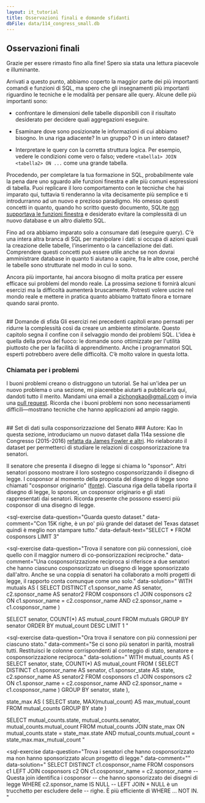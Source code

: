 ```yaml
---
layout: it_tutorial
title: Osservazioni finali e domande sfidanti
dbFile: data/114_congress_small.db
---
```


<a name="closing_remarks"></a>
## Osservazioni finali
Grazie per essere rimasto fino alla fine! Spero sia stata una lettura piacevole e illuminante.

Arrivati a questo punto, abbiamo coperto la maggior parte dei più importanti comandi e funzioni di SQL, ma spero che gli insegnamenti più importanti riguardino le tecniche e le modalità per pensare alle query. Alcune delle più importanti sono:
 - <p>confrontare le dimensioni delle tabelle disponibili con il risultato desiderato per decidere quali aggregazioni eseguire.</p>
 - <p>Esaminare dove sono posizionate le informazioni di cui abbiamo bisogno. In una riga adiacente? In un gruppo? O in un intero dataset?</p>
 - <p>Interpretare le query con la corretta struttura logica. Per esempio, vedere le condizioni come vero o falso; vedere <code>&lt;tabella1&gt; JOIN &lt;tabella2&gt; ON ...</code> come una grande tabella.</p>

Procedendo, per completare la tua formazione in SQL, probabilmente vale la pena dare uno sguardo alle funzioni finestra e alle più comuni espressioni di tabella. Puoi replicare il loro comportamento con le tecniche che hai imparato qui, tuttavia ti renderanno la vita decisamente più semplice e ti introdurranno ad un nuovo e prezioso paradigmo. Ho omesso questi concetti in quanto, quando ho scritto questo documento, SQLite [non supportava le funzioni finestra](https://www.sqlite.org/windowfunctions.html#history) e desiderato evitare la complessità di un nuovo database e un altro dialetto SQL.

Fino ad ora abbiamo imparato solo a consumare dati (eseguire query). C'è una intera altra branca di SQL per manipolare i dati: si occupa di azioni quali la creazione delle tabelle, l'inserimento o la cancellazione dei dati. Comprendere questi concetti può essere utile anche se non dovrai amministrare database in quanto ti aiutano a capire, fra le altre cose, perché le tabelle sono strutturate nel modo in cui lo sono.

Ancora più importante, hai ancora bisogno di molta pratica per essere efficace sui problemi del mondo reale. La prossima sezione ti fornirà alcuni esercizi ma la difficoltà aumenterà bruscamente. Potresti volere uscire nel mondo reale e mettere in pratica quanto abbiamo trattato finora e tornare quando sarai pronto.

<br />
<a name="challenge_questions"></a>
## Domande di sfida
Gli esercizi nei precedenti capitoli erano pernsati per ridurre la complessità così da creare un ambiente stimolante. Questo capitolo segna il confine con il selvaggio mondo dei problemi SQL. L'idea è quella della prova del fuoco: le domande sono ottimizzate per l'utilità piuttosto che per la facilità di apprendimento. Anche i programmatori SQL esperti potrebbero avere delle difficoltà. C’è molto valore in questa lotta.

<a name="call_for_problems"></a>
<div class="sideNote">
  <H3>Chiamata per i problemi</H3>
  <p>I buoni problemi creano o distruggono un tutorial. Se hai un'idea per un nuovo problema o una sezione, mi piacerebbe aiutarti a pubblicarla qui, dandoti tutto il merito. Mandami una email a <a href="mailto:zichongkao+web@gmail.com">zichongkao@gmail.com</a> o invia una <a href="https://github.com/zichongkao/selectstarsql">pull request</a>. Ricorda che i buoni problemi non sono necessariamenti difficili&mdash;mostrano tecniche che hanno applicazioni ad ampio raggio.</p>
</div>

<br />
<a name="senate_cosponsorship"></a>
## Set di dati sulla cosponsorizzazione del Senato
### Autore: Kao
In questa sezione, introduciamo un nuovo dataset dalla 114a sessione dle Congresso (2015-2016) <a href="http://jhfowler.ucsd.edu/cosponsorship.htm">refatta da James Fowler e altri</a>. Ho rielaborato il dataset per permetterci di studiare le relazioni di cosponsorizzazione tra senatori.

Il senatore che presenta il disegno di legge si chiama lo "sponsor". Altri senatori possono mostrare il loro sostegno cosponsorizzando il disegno di legge. I cosponsor al momento della proposta del disegno di legge sono chiamati "cosponsor originario" (<a href="https://www.congress.gov/resources/display/content/How+Our+Laws+Are+Made+-+Learn+About+the+Legislative+Process#HowOurLawsAreMade-LearnAbouttheLegislativeProcess-IntroductionandReferraltoCommittee">fonte</a>). Ciascuna riga della tabella riporta il disegno di legge, lo sponsor, un cosponsor originario e gli stati rappresentati dai senatori. Ricorda presente che possono esserci più cosponsor di una disegno di legge.

<sql-exercise
  data-question="Guarda questo dataset."
  data-comment="Con 15K righe, è un po' più grande del dataset del Texas dataset quindi è meglio non stampare tutto."
  data-default-text="SELECT * FROM cosponsors LIMIT 3"
  ></sql-exercise>

<sql-exercise
  data-question="Trova il senatore con più connessioni, cioè quello con il maggior numero di co-ponsorizzazioni reciproche."
  data-comment="Una cosponsorizzazione reciproca si riferisce a due senatori che hanno ciascuno cosponsorizzato un disegno di legge sponsorizzato dall'altro. Anche se una coppia di senatori ha collaborato a molti progetti di legge, il rapporto conta comunque come uno solo."
  data-solution="
WITH mutuals AS (
  SELECT DISTINCT
    c1.sponsor_name AS senator,
    c2.sponsor_name AS senator2
  FROM cosponsors c1
  JOIN cosponsors c2
    ON c1.sponsor_name = c2.cosponsor_name
    AND c2.sponsor_name = c1.cosponsor_name
)

SELECT senator, COUNT(*) AS mutual_count
FROM mutuals
GROUP BY senator
ORDER BY mutual_count DESC
LIMIT 1 "
  ></sql-exercise>

<sql-exercise
  data-question="Ora trova il senatore con più connessioni per ciascuno stato."
  data-comment="Se ci sono più senatori in parità, mostrali tutti. Restituisci le colonne corrispondenti al conteggio di stato, senatore e cosponsorizzazione reciproca."
  data-solution="
WITH mutual_counts AS (
  SELECT
    senator, state, COUNT(*) AS mutual_count
  FROM (
    SELECT DISTINCT
      c1.sponsor_name AS senator,
      c1.sponsor_state AS state,
      c2.sponsor_name AS senator2
    FROM cosponsors c1
    JOIN cosponsors c2
      ON c1.sponsor_name = c2.cosponsor_name
      AND c2.sponsor_name = c1.cosponsor_name
    )
  GROUP BY senator, state
),

state_max AS (
  SELECT
    state,
    MAX(mutual_count) AS max_mutual_count
  FROM mutual_counts
  GROUP BY state
)

SELECT
  mutual_counts.state,
  mutual_counts.senator,
  mutual_counts.mutual_count
FROM mutual_counts
JOIN state_max
  ON mutual_counts.state = state_max.state
  AND mutual_counts.mutual_count = state_max.max_mutual_count
"
  ></sql-exercise>

<sql-exercise
  data-question="Trova i senatori che hanno cosponsorizzato ma non hanno sponsorizzato alcun progetto di legge."
  data-comment=""
  data-solution="
SELECT DISTINCT c1.cosponsor_name
FROM cosponsors c1
LEFT JOIN cosponsors c2
 ON c1.cosponsor_name = c2.sponsor_name
 -- Questa join identifica i cosponsor
 -- che hanno sponsorizzato dei disegni di legge
WHERE c2.sponsor_name IS NULL
-- LEFT JOIN + NULL è un trucchetto per escludere delle
-- righe. È più efficiente di WHERE ... NOT IN.
"
  ></sql-exercise>

